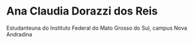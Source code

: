 # Ana Claudia Dorazzi dos Reis

Estudanteuna do Instituto Federal do Mato Grosso do Sul, campus Nova Andradina 
